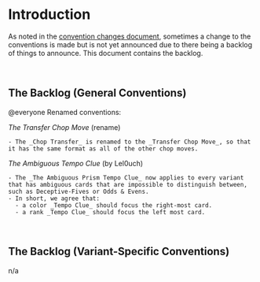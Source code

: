 # Introduction

As noted in the [convention changes document](convention-changes.md), sometimes a change to the conventions is made but is not yet announced due to there being a backlog of things to announce. This document contains the backlog.

<br />

## The Backlog (General Conventions)

@everyone Renamed conventions:

_The Transfer Chop Move_ (rename)

```text
- The _Chop Transfer_ is renamed to the _Transfer Chop Move_, so that it has the same format as all of the other chop moves.
```

_The Ambiguous Tempo Clue_ (by Lel0uch)

```text
- The _The Ambiguous Prism Tempo Clue_ now applies to every variant that has ambiguous cards that are impossible to distinguish between, such as Deceptive-Fives or Odds & Evens.
- In short, we agree that:
  - a color _Tempo Clue_ should focus the right-most card.
  - a rank _Tempo Clue_ should focus the left most card.
```

<br />

## The Backlog (Variant-Specific Conventions)

n/a

<br />
